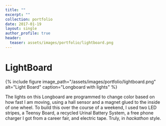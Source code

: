 ```yaml
---
title: ""
excerpt: ""
collection: portfolio
date: 2017-01-19
layout: single
author_profile: true
header:
  teaser: assets/images/portfolio/lightboard.png
---
```


# LightBoard

{% include figure image_path="/assets/images/portfolio/lightboard.png" alt="Light Board" caption="Longboard with lights" %}

The lights on this Longboard are programmed to change color based on how fast I am moving, using a hall sensor and a magnet glued to the inside of one wheel. To build this over the course of a weekend, I used two LED stripes, a Teensy Board, a recycled Urinal Battery System, a free phone charger I got from a career fair, and electric tape. Truly, in _hackathon_ style.